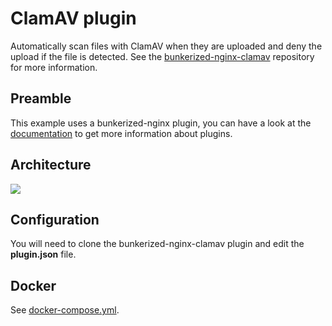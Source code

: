 # ClamAV plugin

Automatically scan files with ClamAV when they are uploaded and deny the upload if the file is detected. See the [bunkerized-nginx-clamav](https://github.com/bunkerity/bunkerized-nginx-clamav) repository for more information.

## Preamble

This example uses a bunkerized-nginx plugin, you can have a look at the [documentation](https://bunkerized-nginx.readthedocs.io/en/latest/plugins.html) to get more information about plugins.

## Architecture

<img src="https://github.com/bunkerity/bunkerized-nginx/blob/master/examples/clamav/architecture.png?raw=true" />

## Configuration

You will need to clone the bunkerized-nginx-clamav plugin and edit the **plugin.json** file.

## Docker

See [docker-compose.yml](https://github.com/bunkerity/bunkerized-nginx/blob/master/examples/clamav/docker-compose.yml).
